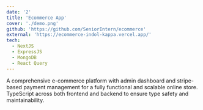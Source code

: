 ```yaml
---
date: '2'
title: 'Ecommerce App'
cover: './demo.png'
github: 'https://github.com/SeniorIntern/ecommerce'
external: 'https://ecommerce-indol-kappa.vercel.app/'
tech:
  - NextJS
  - ExpressJS
  - MongoDB
  - React Query
---
```

A comprehensive e-commerce platform with admin dashboard and stripe-based payment management for a fully functional and scalable online store. TypeScript across both frontend and backend to ensure type safety and maintainability.
